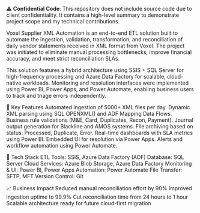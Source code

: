⚠️ **Confidential Code**: This repository does not include source code due to client confidentiality. It contains a high-level summary to demonstrate project scope and my technical contributions.

Voxel Supplier XML Automation is an end-to-end ETL solution built to automate the ingestion, validation, transformation, and reconciliation of daily vendor statements received in XML format from Voxel. The project was initiated to eliminate manual processing bottlenecks, improve financial accuracy, and meet strict reconciliation SLAs.

This solution features a hybrid architecture using SSIS + SQL Server for high-frequency processing and Azure Data Factory for scalable, cloud-native workloads. Monitoring and resolution interfaces were implemented using Power BI, Power Apps, and Power Automate, enabling business users to track and triage errors independently.

🚀 Key Features
Automated ingestion of 5000+ XML files per day.
Dynamic XML parsing using SQL OPENXML() and ADF Mapping Data Flows.
Business rule validations (M&E, Card, Duplicates, Recon, Payment).
Journal output generation for Blackline and AMOS systems.
File archiving based on status: Processed, Duplicate, Error.
Real-time dashboards with SLA metrics using Power BI.
Embedded UI for resolution via Power Apps.
Alerts and workflow automation using Power Automate.

🧰 Tech Stack
ETL Tools: SSIS, Azure Data Factory (ADF)
Database: SQL Server
Cloud Services: Azure Blob Storage, Azure Data Factory
Monitoring & UI: Power BI, Power Apps
Automation: Power Automate
File Transfer: SFTP, MFT
Version Control: Git

📈 Business Impact
Reduced manual reconciliation effort by 90%
Improved ingestion uptime to 99.9%
Cut reconciliation time from 24 hours to 1 hour
Scalable architecture ready for future cloud-first migration

